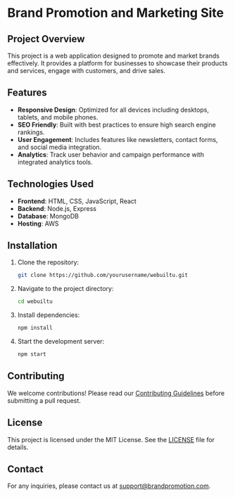 # Brand Promotion and Marketing Site

## Project Overview
This project is a web application designed to promote and market brands effectively. It provides a platform for businesses to showcase their products and services, engage with customers, and drive sales.

## Features
- **Responsive Design**: Optimized for all devices including desktops, tablets, and mobile phones.
- **SEO Friendly**: Built with best practices to ensure high search engine rankings.
- **User Engagement**: Includes features like newsletters, contact forms, and social media integration.
- **Analytics**: Track user behavior and campaign performance with integrated analytics tools.

## Technologies Used
- **Frontend**: HTML, CSS, JavaScript, React
- **Backend**: Node.js, Express
- **Database**: MongoDB
- **Hosting**: AWS

## Installation
1. Clone the repository:
    ```bash
    git clone https://github.com/yourusername/webuiltu.git
    ```
2. Navigate to the project directory:
    ```bash
    cd webuiltu
    ```
3. Install dependencies:
    ```bash
    npm install
    ```
4. Start the development server:
    ```bash
    npm start
    ```

## Contributing
We welcome contributions! Please read our [Contributing Guidelines](CONTRIBUTING.md) before submitting a pull request.

## License
This project is licensed under the MIT License. See the [LICENSE](LICENSE) file for details.

## Contact
For any inquiries, please contact us at [support@brandpromotion.com](mailto:support@brandpromotion.com).
